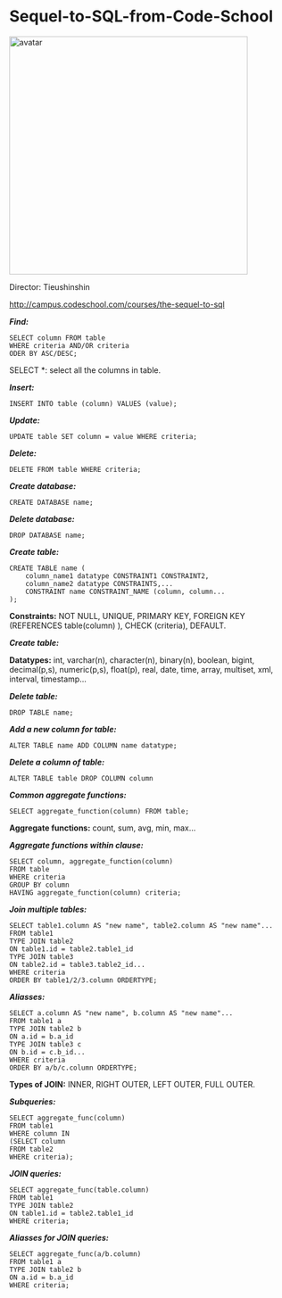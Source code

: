 # Sequel-to-SQL-from-Code-School

<a data-flickr-embed="true"  href="https://www.flickr.com/photos/101220285@N04/24333913229/in/datetaken/" title="avatar"><img src="https://farm2.staticflickr.com/1521/24333913229_4cfe7c453d.jpg" width="427" height="427" alt="avatar"></a><script async src="//embedr.flickr.com/assets/client-code.js" charset="utf-8"></script>

Director: Tieushinshin

http://campus.codeschool.com/courses/the-sequel-to-sql

***Find:***

```
SELECT column FROM table 
WHERE criteria AND/OR criteria 
ODER BY ASC/DESC;
```

SELECT *: select all the columns in table.

***Insert:***

`INSERT INTO table (column) VALUES (value);`

***Update:***

`UPDATE table SET column = value WHERE criteria;`

***Delete:***

`DELETE FROM table WHERE criteria;`

***Create database:***

`CREATE DATABASE name;`

***Delete database:***

`DROP DATABASE name;`

***Create table:***

```
CREATE TABLE name ( 
    column_name1 datatype CONSTRAINT1 CONSTRAINT2, 
    column_name2 datatype CONSTRAINTS,...
    CONSTRAINT name CONSTRAINT_NAME (column, column...
);
```

**Constraints:** NOT NULL, UNIQUE, PRIMARY KEY, FOREIGN KEY (REFERENCES table(column) ), CHECK (criteria), DEFAULT.

***Create table:***

**Datatypes:** int, varchar(n), character(n), binary(n), boolean, bigint, decimal(p,s), numeric(p,s), float(p), real, date, time, array, multiset, xml, interval, timestamp...

***Delete table:***

`DROP TABLE name;`

***Add a new column for table:***

`ALTER TABLE name ADD COLUMN name datatype;`

***Delete a column of table:***

`ALTER TABLE table DROP COLUMN column`

***Common aggregate functions:***

`SELECT aggregate_function(column) FROM table;`

**Aggregate functions:** count, sum, avg, min, max...

***Aggregate functions within clause:***

```
SELECT column, aggregate_function(column) 
FROM table 
WHERE criteria 
GROUP BY column 
HAVING aggregate_function(column) criteria;
```

***Join multiple tables:***

```
SELECT table1.column AS "new name", table2.column AS "new name"... 
FROM table1 
TYPE JOIN table2 
ON table1.id = table2.table1_id 
TYPE JOIN table3 
ON table2.id = table3.table2_id...
WHERE criteria 
ORDER BY table1/2/3.column ORDERTYPE;
```

***Aliasses:***

```
SELECT a.column AS "new name", b.column AS "new name"... 
FROM table1 a
TYPE JOIN table2 b
ON a.id = b.a_id 
TYPE JOIN table3 c
ON b.id = c.b_id...
WHERE criteria 
ORDER BY a/b/c.column ORDERTYPE;
```
**Types of JOIN:** INNER, RIGHT OUTER, LEFT OUTER, FULL OUTER.

***Subqueries:***

```
SELECT aggregate_func(column)
FROM table1
WHERE column IN
(SELECT column
FROM table2
WHERE criteria);
```

***JOIN queries:***

```
SELECT aggregate_func(table.column)
FROM table1
TYPE JOIN table2
ON table1.id = table2.table1_id
WHERE criteria;
```

***Aliasses for JOIN queries:***

```
SELECT aggregate_func(a/b.column)
FROM table1 a
TYPE JOIN table2 b
ON a.id = b.a_id
WHERE criteria;
```

